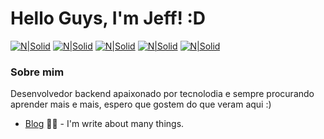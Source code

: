 # Hello Guys, I'm Jeff! :D

[![N|Solid](https://icon-icons.com/icons2/1476/PNG/48/linkedin_101776.png)](https://www.linkedin.com/in/jefferson-costa-968310166/)
[![N|Solid](https://icon-icons.com/icons2/1476/PNG/48/instagram_101780.png)](https://www.instagram.com/jeffitequila/)
[![N|Solid](https://icon-icons.com/icons2/1476/PNG/48/github_101792.png)](https://github.com/NewJeffiTequila)
[![N|Solid](https://icon-icons.com/icons2/1476/PNG/48/discord_101785.png)](https://discord.gg/TNZvHwj)
[![N|Solid](https://cdn.icon-icons.com/icons2/1476/PNG/512/youtube2_101784.png)](https://www.youtube.com/channel/UC0Z77N2N9wD5IJxlkRRTRog?view_as=subscriber)

### Sobre mim 
Desenvolvedor backend apaixonado por tecnolodia e sempre procurando aprender mais e mais, espero que gostem do que veram aqui :)

- [Blog](newjeffitequila.github.io) ✍🏼 - I'm write about many things.
